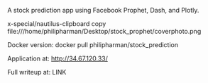 A stock prediction app using Facebook Prophet, Dash, and Plotly.

x-special/nautilus-clipboard
copy
file:///home/philipharman/Desktop/stock_prophet/coverphoto.png



Docker version: 
docker pull philipharman/stock_prediction

Application at: http://34.67.120.33/

Full writeup at: LINK
